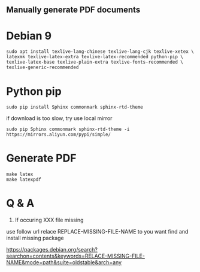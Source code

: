 Manually generate PDF documents
-------

# Debian 9

```shell
sudo apt install texlive-lang-chinese texlive-lang-cjk texlive-xetex \
latexmk texlive-latex-extra texlive-latex-recommended python-pip \
texlive-latex-base texlive-plain-extra texlive-fonts-recommended \
texlive-generic-recommended
```

# Python pip

```shell
sudo pip install Sphinx commonmark sphinx-rtd-theme
```

if download is too slow, try use local mirror

```shell
sudo pip Sphinx commonmark sphinx-rtd-theme -i https://mirrors.aliyun.com/pypi/simple/
```

# Generate PDF

```shell
make latex
make latexpdf
```

# Q & A

1. If occuring XXX file missing

use follow url relace REPLACE-MISSING-FILE-NAME to you want find and install missing package

https://packages.debian.org/search?searchon=contents&keywords=RELACE-MISSING-FILE-NAME&mode=path&suite=oldstable&arch=any


